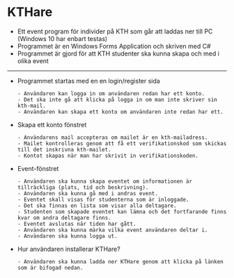 # KTHare

* Ett event program för individer på KTH som går att laddas ner till PC (Windows 10 har enbart testas) 
* Programmet är en Windows Forms Application och skriven med C# 
* Programmet är gjord för att KTH studenter ska kunna skapa och med i olika event  
------------------------------------------------------------------------------------------------------

* Programmet startas med en en login/register sida

      - Användaren kan logga in om användaren redan har ett konto.
      - Det ska inte gå att klicka på logga in om man inte skriver sin kth-mail. 
      - Användaren kan skapa ett konto om användaren inte redan har ett. 

* Skapa ett konto fönstret

      - Användarens mail accepteras om mailet är en kth-mailadress.
      - Mailet kontrolleras genom att få ett verifikationskod som skickas till det inskrivna kth-mailet.
      - Kontot skapas när man har skrivit in verifikationskoden.

* Event-fönstret

      - Användaren ska kunna skapa eventet om informationen är tillräckliga (plats, tid och beskrivning). 
      - Användaren ska kunna gå med i andras event.
      - Eventet skall visas för studenterna som är inloggade. 
      - Det ska finnas en lista som visar alla deltagare.
      - Studenten som skapade eventet kan lämna och det fortfarande finns kvar om andra deltagare finns.
      - Eventet avslutas när tiden har gått.
      - Användaren ska kunna märka vilka event användaren deltar i.
      - Användaren ska kunna logga ut.
              
              
* Hur användaren installerar KTHare?

      - Användaren ska kunna ladda ner KTHare genom att klicka på länken som är bifogad nedan.
